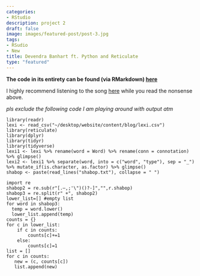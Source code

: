 ```yaml
---
categories:
- RStudio
description: project 2
draft: false
image: images/featured-post/post-3.jpg
tags:
- RSudio
- New
title: Devendra Banhart ft. Python and Reticulate
type: "featured"
---
```


__The code in its entirety can be found (via RMarkdown) [here](/Project3)__

I highly recommend listening to the song [here](https://open.spotify.com/track/5GiygyFRSZ2jey4almSmrL?si=me44b-c-Syu-_I8yRy6EjQ) while you read the nonsense above.

*pls exclude the following code I am playing around with output atm*


```{include = FALSE}
library(readr)
lexi <- read_csv("~/desktop/website/content/blog/lexi.csv")
library(reticulate)
library(dplyr)
library(tidyr)
library(tidyverse)
lexi1 <- lexi %>% rename(word = Word) %>% rename(conn = connotation) %>% glimpse()
lexi2 <- lexi1 %>% separate(word, into = c("word", "type"), sep = "_") %>% mutate_if(is.character, as.factor) %>% glimpse()
shabop <- paste(read_lines("shabop.txt"), collapse = " ")
```

```{python, include = FALSE}
import re
shabop2 = re.sub(r"[.—,;'\")()?-]","",r.shabop)
shabop3 = re.split(r" +", shabop2)
lower_list=[] #empty list
for word in shabop3:
  temp = word.lower()
  lower_list.append(temp)
counts = {}
for c in lower_list:
    if c in counts:
        counts[c]+=1
    else:
        counts[c]=1
list = []
for c in counts:
   new = (c, counts[c])
   list.append(new)
```

